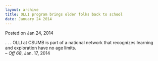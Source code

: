 ```yaml
---
layout: archive
title: OLLI program brings older folks back to school
date: January 24 2014
---
```





<span class="date">Posted on Jan 24, 2014    </span>
<p>. . . OLLI at CSUMB is part of a national network that
recognizes learning and exploration have no age limits.<br>
&#x2013; <em>Off 68</em>, Jan. 17, 2014</br></p>





